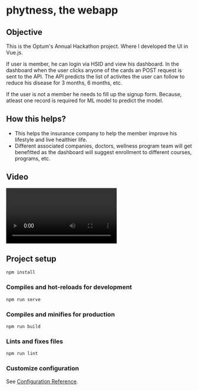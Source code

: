 # phytness, the webapp

## Objective

This is the Optum's Annual Hackathon project. Where I developed the UI in Vue.js.

If user is member, he can login via HSID and view his dashboard. In the dashboard when the user clicks anyone of the cards an POST request is sent to the API. The API predicts the list of activites the user can follow to reduce his disease for 3 months, 6 months, etc.

If the user is not a member he needs to fill up the signup form. Because, atleast one record is required for ML model to predict the model.


## How this helps?

* This helps the insurance company to help the member improve his lifestyle and live healthier life.
* Different associated companies, doctors, wellness program team will get benefitted as the dashboard will suggest enrollment to different courses, programs, etc.

## Video

![demo](https://github.com/Duttabhi/OptumHackathon22/blob/main/video1773135426.mp4)

## Project setup
```
npm install
```

### Compiles and hot-reloads for development
```
npm run serve
```

### Compiles and minifies for production
```
npm run build
```

### Lints and fixes files
```
npm run lint
```

### Customize configuration
See [Configuration Reference](https://cli.vuejs.org/config/).
